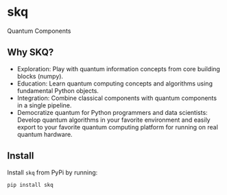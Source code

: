 # skq

Quantum Components

## Why SKQ?

- Exploration: Play with quantum information concepts from core building blocks (numpy).
- Education: Learn quantum computing concepts and algorithms using fundamental Python objects.
- Integration: Combine classical components with quantum components in a single pipeline.
- Democratize quantum for Python programmers and data scientists: Develop quantum algorithms in your favorite environment and easily export to your favorite quantum computing platform for running on real quantum hardware.

## Install

Install `skq` from PyPi by running:

```bash
pip install skq
```